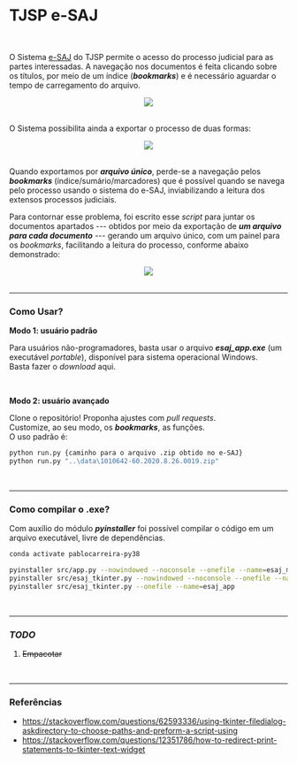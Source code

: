 # TJSP e-SAJ

<br>

O Sistema [e-SAJ](https://esaj.tjsp.jus.br/esaj/portal.do?servico=190090) do TJSP permite o acesso do processo judicial para as partes interessadas. A navegação nos documentos é feita clicando sobre os títulos, por meio de um índice (***bookmarks***) e é necessário aguardar o tempo de carregamento do arquivo.
<center><img src="https://i.imgur.com/FMBKHLg.png"></center>

<br>

O Sistema possibilita ainda a exportar o processo de duas formas:
<center><img src="https://i.imgur.com/dboJbpC.png"></center>

<br>

Quando exportamos por ***arquivo único***, perde-se a navegação pelos ***bookmarks*** (índice/sumário/marcadores) que é possível quando se navega pelo processo usando o sistema do e-SAJ, inviabilizando a leitura dos extensos processos judiciais.

Para contornar esse problema, foi escrito esse *script* para juntar os documentos apartados --- obtidos por meio da exportação de  ***um arquivo para cada documento*** --- gerando um arquivo único, com um painel para os *bookmarks*, facilitando a leitura do processo, conforme abaixo demonstrado:
<center><img src="https://i.imgur.com/9Yz6jdO.png"></center>

<br>

-----

### Como Usar?

**Modo 1: usuário padrão**

Para usuários não-programadores, basta usar o arquivo ***esaj_app.exe*** (um executável *portable*), disponível para sistema operacional Windows.
<br>Basta fazer o *download* aqui. 

<br>

**Modo 2: usuário avançado**

Clone o repositório! Proponha ajustes com *pull requests*.
<br>Customize, ao seu modo, os ***bookmarks***, as funções.
<br>O uso padrão é:
```bash
python run.py {caminho para o arquivo .zip obtido no e-SAJ}
python run.py "..\data\1010642-60.2020.8.26.0019.zip"
```

<br>

-----

### Como compilar o .exe?

Com auxílio do módulo ***pyinstaller*** foi possível compilar o código em um arquivo executável, livre de dependências.

```bash
conda activate pablocarreira-py38

pyinstaller src/app.py --nowindowed --noconsole --onefile --name=esaj_merge_docs
pyinstaller src/esaj_tkinter.py --nowindowed --noconsole --onefile --name=esaj_app
pyinstaller src/esaj_tkinter.py --onefile --name=esaj_app
```

<br>

-----

### *TODO*

1. <strike>Empacotar</strike>

<br>

-----

### Referências
 
- https://stackoverflow.com/questions/62593336/using-tkinter-filedialog-askdirectory-to-choose-paths-and-preform-a-script-using
- https://stackoverflow.com/questions/12351786/how-to-redirect-print-statements-to-tkinter-text-widget


